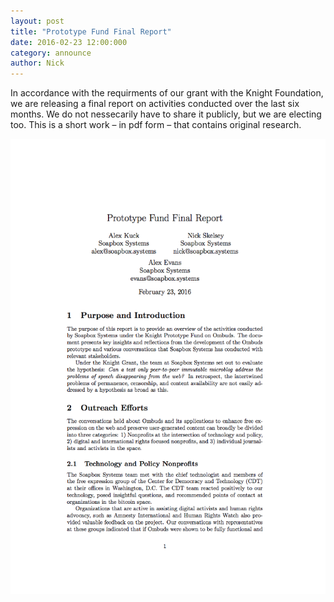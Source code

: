 ```yaml
---
layout: post
title: "Prototype Fund Final Report"
date: 2016-02-23 12:00:000
category: announce
author: Nick
---
```


In accordance with the requirments of our grant with the Knight Foundation, we are releasing a final report on activities conducted over the last six months.
We do not nessecarily have to share it publicly, but we are electing too.
This is a short work – in pdf form – that contains original research.

<div id="final-report">
<a href="/res/knight-final-report.pdf"><img src="/res/knight-fdn-final-screen.png" /></a>
</div>
